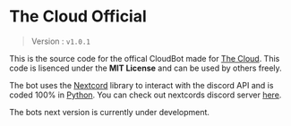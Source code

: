 # The Cloud Official

> Version : `v1.0.1`

This is the source code for the offical CloudBot made for [The Cloud](https://discord.gg/EGgYPZTnZV). This code is lisenced under the **MIT License** and can be used by others freely.

The bot uses the [Nextcord](https://nextcord.readthedocs.io/en/latest/) library to interact with the discord API and is coded 100% in [Python](https://www.python.org). You can check out nextcords discord server [here](https://discord.gg/YFvA5NKCTe).

The bots next version is currently under development.
